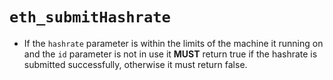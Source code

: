 # `eth_submitHashrate`
* If the `hashrate` parameter is within the limits of the machine it running on and the `id` parameter is not in use it **MUST** return true if the hashrate is submitted successfully, otherwise it must return false.
